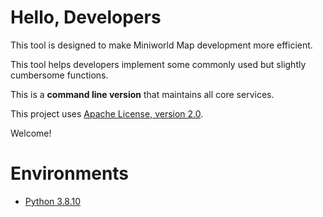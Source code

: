# Hello, Developers

This tool is designed to make Miniworld Map development more efficient.

This tool helps developers implement some commonly used but slightly cumbersome functions.

This is a **command line version** that maintains all core services.

This project uses [Apache License, version 2.0](https://apache.org/licenses/LICENSE-2.0).

Welcome!

# Environments

- [Python 3.8.10](https://github.com/python/cpython/releases/tag/v3.8.10)